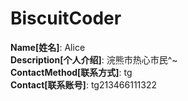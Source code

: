 # BiscuitCoder

**Name[姓名]**: Alice  
**Description[个人介绍]**: 浣熊市热心市民^~  
**ContactMethod[联系方式]**: tg  
**Contact[联系账号]**: tg213466111322
